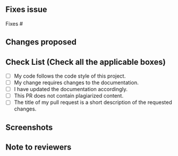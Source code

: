 ## Fixes issue

<!-- If your PR fixes an open issue, use `Fixes #ISSUE_NUMBER` to link your PR with the issue. -->

Fixes #

## Changes proposed

<!-- List all the proposed changes in your PR -->

## Check List (Check all the applicable boxes)

- [ ] My code follows the code style of this project.
- [ ] My change requires changes to the documentation.
- [ ] I have updated the documentation accordingly.
- [ ] This PR does not contain plagiarized content.
- [ ] The title of my pull request is a short description of the requested changes.

## Screenshots

<!-- Add all the screenshots which support your changes -->

## Note to reviewers

<!-- Add notes to reviewers if applicable -->
